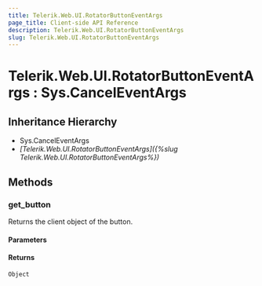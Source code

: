 ```yaml
---
title: Telerik.Web.UI.RotatorButtonEventArgs
page_title: Client-side API Reference
description: Telerik.Web.UI.RotatorButtonEventArgs
slug: Telerik.Web.UI.RotatorButtonEventArgs
---
```


# Telerik.Web.UI.RotatorButtonEventArgs : Sys.CancelEventArgs 

## Inheritance Hierarchy

* Sys.CancelEventArgs
* *[Telerik.Web.UI.RotatorButtonEventArgs]({%slug Telerik.Web.UI.RotatorButtonEventArgs%})*

## Methods

###  get_button

Returns the client object of the button. 

#### Parameters

#### Returns

`Object` 
